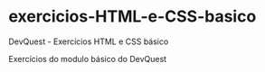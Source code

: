 # exercicios-HTML-e-CSS-basico
DevQuest - Exercícios HTML e CSS básico

Exercícios do modulo básico do DevQuest  